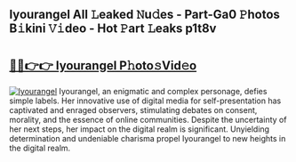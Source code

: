 ## Iyourangel All 𝙻eaked 𝙽u𝚍es - Part-Ga0 𝙿hotos B𝚒kini 𝚅𝚒deo - Hot 𝙿art 𝙻eaks p1t8v

# <h2><a href="http://ld5jwfb.urlbe.top/?page=Iyourangel">🔗🔗👉👉 Iyourangel P𝚑oto𝚜Vid𝚎o</a></h2>

[![Iyourangel](https://i.imgur.com/eBuTRDB.gif)](http://ld5jwfb.urlbe.top/?page=Iyourangel)
Iyourangel, an enigmatic and complex personage, defies simple labels. Her innovative use of digital media for self-presentation has captivated and enraged observers, stimulating debates on consent, morality, and the essence of online communities. Despite the uncertainty of her next steps, her impact on the digital realm is significant. Unyielding determination and undeniable charisma propel Iyourangel to new heights in the digital realm.
